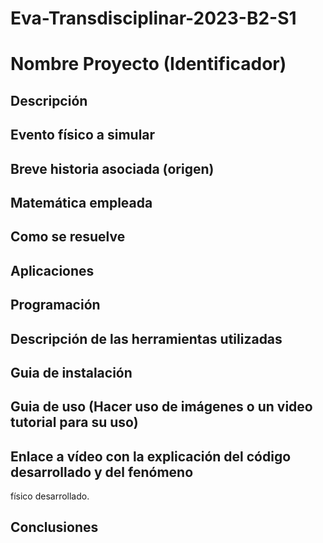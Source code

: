 # Eva-Transdisciplinar-2023-B2-S1
# Nombre Proyecto (Identificador)
## Descripción
## Evento físico a simular
## Breve historia asociada (origen)
## Matemática empleada
## Como se resuelve
## Aplicaciones
## Programación
## Descripción de las herramientas utilizadas
## Guia de instalación
## Guia de uso (Hacer uso de imágenes o un video tutorial para su uso)
## Enlace a vídeo con la explicación del código desarrollado y del fenómeno
físico desarrollado.
## Conclusiones
